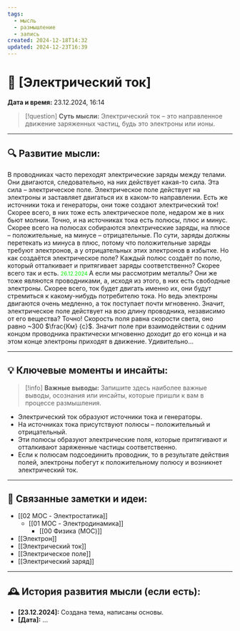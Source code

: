 ```yaml
---
tags:
  - мысль
  - размышление
  - запись
created: 2024-12-18T14:32
updated: 2024-12-23T16:39
---
```


# 💭  [Электрический ток]

**Дата и время:** 23.12.2024, 16:14

> [!question] **Суть мысли:**
> Электрический ток – это направленное движение заряженных частиц, будь это электроны или ионы.

---

## 🔍 Развитие мысли:

 В проводниках часто переходят электрические заряды между телами. 
Они двигаются, следовательно, на них действует какая-то сила.
Эта сила – электрическое поле.
Электрическое поле действует на электроны и заставляет двигаться их в каком-то направлении.
Есть же источники тока и генераторы, они тоже создают электрический ток!
Скорее всего, в них тоже есть электрическое поле, недаром же в них бьют молнии.
Точно, и на источниках тока есть полюсы, плюс и минус.
Скорее всего на полюсах собираются электрические заряды, на плюсе – положительные, на минусе – отрицательные.
По сути, заряды должны перетекать из минуса в плюс, потому что положительные заряды требуют электронов, а у отрицательных этих электронов в избытке.
Но как создаётся электрическое поле? Каждый полюс создаёт по полю, который отталкивает и притягивает заряды соответственно?
Скорее всего так и есть.
<small> <font color=”green”> 26.12.2024 </font> </small>
А если мы рассмотрим металлы?
Они же тоже являются проводниками, а, исходя из этого, в них есть свободные электроны.
Скорее всего, ток будет двигать именно их, они будут стремиться к какому-нибудь потребителю тока.
Но ведь электроны двигаются очень медленно, а ток поступает почти мгновенно. Значит, электрическое поле действует на всю длину проводника, независимо от его вещества?
Точно! Скорость поля равна скорости света, оно равно ~300 $\frac{Км} {с}$.
Значит поле при взаимодействии с одним концом проводника практически мгновенно доходит до его конца и на этом конце электроны приходят в движение.
Удивительно…


---

## 💡 Ключевые моменты и инсайты:

> [!info] **Важные выводы:**
> Запишите здесь наиболее важные выводы, осознания или инсайты, которые пришли к вам в процессе размышления.

- Электрический ток образуют источники тока и генераторы.
- На источниках тока присутствуют полюсы – положительный и отрицательный.
- Эти полюсы образуют электрические поля, которые притягивают и отталкивают заряженные частицы соответственно.
- Если к полюсам подсоединить проводник, то в результате действия полей, электроны побегут к положительному полюсу и возникнет электрический ток.

---
## 🔄 Связанные заметки и идеи:

- [[02 MOC - Электростатика]]
	- [[01 MOC - Электродинамика]]
		- [[00 Физика (MOC)]]
- [[Электрон]]
- [[Электрический ток]]
- [[Электрическое поле]]
- [[Электрический заряд]]

---

## 🕰️ История развития мысли (если есть):

* **[23.12.2024]:**  Создана тема, написаны основы.
* **[Дата]:**  ...